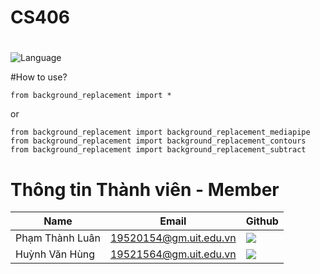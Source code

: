 # CS406

#
<!-- Badge -->
![Language](https://img.shields.io/badge/python%203.8-%23FFF.svg?style=for-the-badge&logo=python)

#How to use?
```
from background_replacement import *
```
or
```
from background_replacement import background_replacement_mediapipe
from background_replacement import background_replacement_contours
from background_replacement import background_replacement_subtract
```


# Thông tin Thành viên -  Member
| Name      | Email                  | Github                                                                                                                      |
| --------------- | ---------------------- | --------------------------------------------------------------------------------------------------------------------------- |
| Phạm Thành Luân | 19520154@gm.uit.edu.vn | [![](https://img.shields.io/badge/cavangcoder-%2324292f.svg?style=flat-square&logo=github)](https://github.com/cavangcoder) |
| Huỳnh Văn Hùng     | 19521564@gm.uit.edu.vn | [![](https://img.shields.io/badge/19521564-%2324292f.svg?style=flat-square&logo=github   )](https://github.com/19520307   ) |
